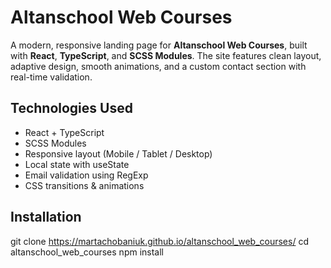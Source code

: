 # Altanschool Web Courses

A modern, responsive landing page for **Altanschool Web Courses**, built with **React**, **TypeScript**, and **SCSS Modules**. The site features clean layout, adaptive design, smooth animations, and a custom contact section with real-time validation.

## Technologies Used

- React + TypeScript
- SCSS Modules
- Responsive layout (Mobile / Tablet / Desktop)
- Local state with useState
- Email validation using RegExp
- CSS transitions & animations

## Installation

git clone https://martachobaniuk.github.io/altanschool_web_courses/
cd altanschool_web_courses
npm install
